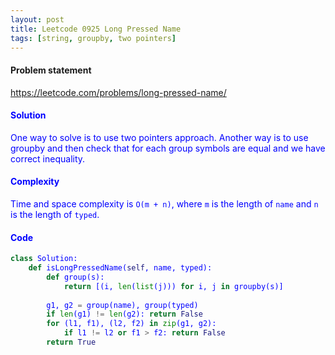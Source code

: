 ```yaml
---
layout: post
title: Leetcode 0925 Long Pressed Name
tags: [string, groupby, two pointers]
---
```


#### Problem statement

<a href="https://leetcode.com/problems/long-pressed-name/"> <font color = blue>https://leetcode.com/problems/long-pressed-name/

#### Solution
One way to solve is to use two pointers approach. Another way is to use groupby and then check that for each group symbols are equal and we have correct inequality.

#### Complexity
Time and space complexity is `O(m + n)`, where `m` is the length of `name` and `n` is the length of `typed`.

#### Code
```python
class Solution:
    def isLongPressedName(self, name, typed):
        def group(s): 
            return [(i, len(list(j))) for i, j in groupby(s)]
        
        g1, g2 = group(name), group(typed)
        if len(g1) != len(g2): return False
        for (l1, f1), (l2, f2) in zip(g1, g2):
            if l1 != l2 or f1 > f2: return False
        return True
```
